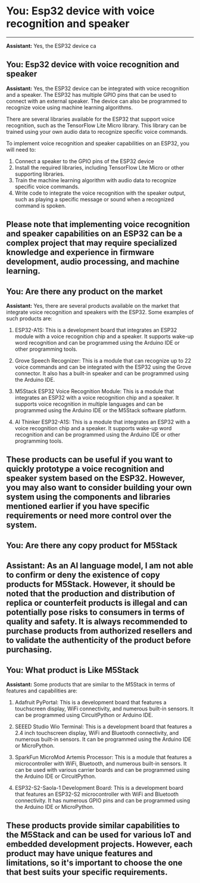 # **You:** Esp32 device with voice recognition and speaker
---
**Assistant:** Yes, the ESP32 device ca

**You:** Esp32 device with voice recognition and speaker
---
**Assistant:** Yes, the ESP32 device can be integrated with voice recognition and a speaker. The ESP32 has multiple GPIO pins that can be used to connect with an external speaker. The device can also be programmed to recognize voice using machine learning algorithms. 

There are several libraries available for the ESP32 that support voice recognition, such as the TensorFlow Lite Micro library. This library can be trained using your own audio data to recognize specific voice commands. 

To implement voice recognition and speaker capabilities on an ESP32, you will need to:

1. Connect a speaker to the GPIO pins of the ESP32 device
2. Install the required libraries, including TensorFlow Lite Micro or other supporting libraries.
3. Train the machine learning algorithm with audio data to recognize specific voice commands.
4. Write code to integrate the voice recognition with the speaker output, such as playing a specific message or sound when a recognized command is spoken.

Please note that implementing voice recognition and speaker capabilities on an ESP32 can be a complex project that may require specialized knowledge and experience in firmware development, audio processing, and machine learning.
---
**You:** Are there any product on the market
---
**Assistant:** Yes, there are several products available on the market that integrate voice recognition and speakers with the ESP32. Some examples of such products are:

1. ESP32-A1S: This is a development board that integrates an ESP32 module with a voice recognition chip and a speaker. It supports wake-up word recognition and can be programmed using the Arduino IDE or other programming tools.

2. Grove Speech Recognizer: This is a module that can recognize up to 22 voice commands and can be integrated with the ESP32 using the Grove connector. It also has a built-in speaker and can be programmed using the Arduino IDE.

3. M5Stack ESP32 Voice Recognition Module: This is a module that integrates an ESP32 with a voice recognition chip and a speaker. It supports voice recognition in multiple languages and can be programmed using the Arduino IDE or the M5Stack software platform.

4. AI Thinker ESP32-A1S: This is a module that integrates an ESP32 with a voice recognition chip and a speaker. It supports wake-up word recognition and can be programmed using the Arduino IDE or other programming tools.

These products can be useful if you want to quickly prototype a voice recognition and speaker system based on the ESP32. However, you may also want to consider building your own system using the components and libraries mentioned earlier if you have specific requirements or need more control over the system.
---
**You:** Are there any copy product for M5Stack
---
**Assistant:** As an AI language model, I am not able to confirm or deny the existence of copy products for M5Stack. However, it should be noted that the production and distribution of replica or counterfeit products is illegal and can potentially pose risks to consumers in terms of quality and safety. It is always recommended to purchase products from authorized resellers and to validate the authenticity of the product before purchasing.
---
**You:** What product is Like M5Stack
---
**Assistant:** Some products that are similar to the M5Stack in terms of features and capabilities are:

1. Adafruit PyPortal: This is a development board that features a touchscreen display, WiFi connectivity, and numerous built-in sensors. It can be programmed using CircuitPython or Arduino IDE.

2. SEEED Studio Wio Terminal: This is a development board that features a 2.4 inch touchscreen display, WiFi and Bluetooth connectivity, and numerous built-in sensors. It can be programmed using the Arduino IDE or MicroPython.

3. SparkFun MicroMod Artemis Processor: This is a module that features a microcontroller with WiFi, Bluetooth, and numerous built-in sensors. It can be used with various carrier boards and can be programmed using the Arduino IDE or CircuitPython.

4. ESP32-S2-Saola-1 Development Board: This is a development board that features an ESP32-S2 microcontroller with WiFi and Bluetooth connectivity. It has numerous GPIO pins and can be programmed using the Arduino IDE or MicroPython.

These products provide similar capabilities to the M5Stack and can be used for various IoT and embedded development projects. However, each product may have unique features and limitations, so it's important to choose the one that best suits your specific requirements.
---
